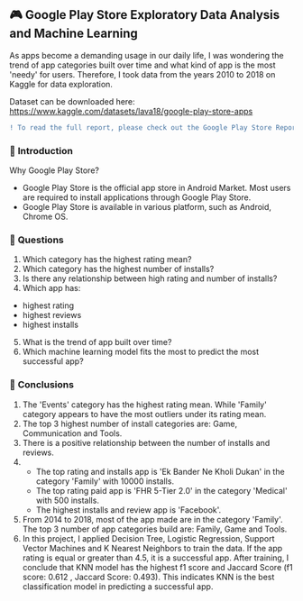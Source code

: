 ## 🎮 Google Play Store Exploratory Data Analysis and Machine Learning
As apps become a demanding usage in our daily life, I was wondering the trend of app categories built over time and what kind of app is the most 'needy' for users. Therefore, I took data from the years 2010 to 2018 on Kaggle for data exploration.

Dataset can be downloaded here: https://www.kaggle.com/datasets/lava18/google-play-store-apps

```diff
! To read the full report, please check out the Google Play Store Report
```

### 🎲 **Introduction**
Why Google Play Store?
- Google Play Store is the official app store in Android Market. Most users are required to install applications through Google Play Store.
- Google Play Store is available in various platform, such as Android, Chrome OS.

### 🎲 **Questions**
1. Which category has the highest rating mean?
2. Which category has the highest number of installs?
3. Is there any relationship between high rating and number of installs?
4. Which app has:
  - highest rating
  - highest reviews
  - highest installs
5. What is the trend of app built over time?
6. Which machine learning model fits the most to predict the most successful app?

### 🎲 **Conclusions**
1. The 'Events' category has the highest rating mean. While 'Family' category appears to have the most outliers under its rating mean.
2. The top 3 highest number of install categories are: Game, Communication and Tools.
3. There is a positive relationship between the number of installs and reviews.
4. - The top rating and installs app is 'Ek Bander Ne Kholi Dukan' in the category 'Family' with 10000 installs.
   - The top rating paid app is 'FHR 5-Tier 2.0' in the category 'Medical' with 500 installs.
   - The highest installs and review app is 'Facebook'.
5. From 2014 to 2018, most of the app made are in the category 'Family'. The top 3 number of app categories build are: Family, Game and Tools.
6. In this project, I applied Decision Tree, Logistic Regression, Support Vector Machines and K Nearest Neighbors to train the data. If the app rating is equal or greater than 4.5, it is a successful app.
After training, I conclude that KNN model has the highest f1 score and Jaccard Score (f1 score: 0.612 , Jaccard Score: 0.493). This indicates KNN is the best classification model in predicting a successful app.
